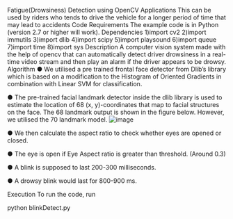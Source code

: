 Fatigue(Drowsiness) Detection using OpenCV 
Applications
This can be used by riders who tends to drive the vehicle for a longer period of time that may lead to accidents
Code Requirements
The example code is in Python (version 2.7 or higher will work).
Dependencies
 1)import cv2
 2)import immutils
 3)import dlib
 4)import scipy
 5)import playsound
 6)import queue
 7)import time
 8)import sys
Description
A computer vision system made with the help of opencv that can automatically detect driver drowsiness in a real-time video stream and then play an alarm if the driver appears to be drowsy.
Algorithm
● We utilised a pre trained frontal face detector from Dlib’s library which is based on  a modification to the Histogram of Oriented Gradients in combination with Linear  SVM for classification. 

● The pre-trained facial landmark detector inside the dlib library is used to estimate  the location of 68 (x, y)-coordinates that map to facial structures on the face. The 68  landmark output is shown in the figure below. However, we utilised the 70 landmark  model.
![image](https://github.com/Nitish2222/Driver-Drowsiness-Detection-System/assets/116637683/9a1833eb-4dc7-4ecc-b34b-6c7be03acc47)



● We then calculate the aspect ratio to check whether eyes are opened or closed.

● The eye is open if Eye Aspect ratio is greater than threshold. (Around 0.3)



● A blink is supposed to last 200-300 milliseconds.

● A drowsy blink would last for  800-900 ms. 



Execution
To run the code, run

python blinkDetect.py
